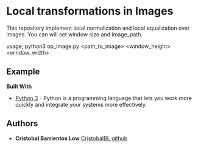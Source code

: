 # Local transformations in Images

This repository implement local normalization and local equalization over images. You can will set window size and image_path. 

usage; python3 op_image.py <path_to_image> <window_height> <window_width>
 
## Example 
**Built With**

* [Python 3](https://www.python.org) - Python is a programming language that lets you work more quickly and integrate your systems more effectively.

## Authors

* **Cristobal Barrientos Low** [CristobalBL github](https://github.com/CristobalBL)
